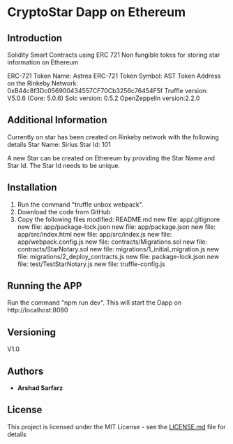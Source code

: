 # CryptoStar Dapp on Ethereum

## Introduction
Solidity Smart Contracts using ERC 721 Non fungible tokes for storing star information on Ethereum

ERC-721 Token Name: Astrea
ERC-721 Token Symbol: AST
Token Address on the Rinkeby Network: 0xB44c8f3Dc056900434557CF70Cb3256c76454F5f
Truffle version: V5.0.6 (Core: 5.0.6)
Solc version: 0.5.2
OpenZeppelin version:2.2.0


## Additional Information

Currently on star has been created on Rinkeby network with the following details
Star Name: Sirius
Star Id: 101

A new Star can be created on Ethereum by providing the Star Name and Star Id. The Star Id needs to be unique.

## Installation
1. Run the command "truffle unbox webpack".
2. Download the code from GitHub
3. Copy the following files
        modified:   README.md
        new file:   app/.gitignore
        new file:   app/package-lock.json
        new file:   app/package.json
        new file:   app/src/index.html
        new file:   app/src/index.js
        new file:   app/webpack.config.js
        new file:   contracts/Migrations.sol
        new file:   contracts/StarNotary.sol
        new file:   migrations/1_initial_migration.js
        new file:   migrations/2_deploy_contracts.js
        new file:   package-lock.json
        new file:   test/TestStarNotary.js
        new file:   truffle-config.js


## Running the APP

Run the command "npm run dev". This will start the Dapp on http://localhost:8080


## Versioning

V1.0


## Authors

* **Arshad Sarfarz**


## License

This project is licensed under the MIT License - see the [LICENSE.md](LICENSE.md) file for details